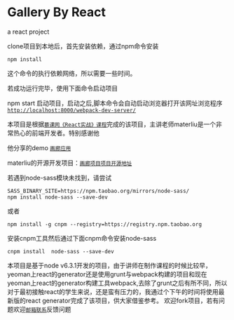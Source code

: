 Gallery By React
=====
a react project

clone项目到本地后，首先安装依赖，通过npm命令安装
```
npm install
```
这个命令的执行依赖网络，所以需要一些时间。

若成功运行完毕，使用下面命令启动项目

npm start  启动项目，启动之后,脚本命令会自动启动浏览器打开该网址浏览程序 [`http://localhost:8000/webpack-dev-server/`](http://localhost:8000/webpack-dev-server/)

本项目是根据[`慕课网《React实战》课程`](http://www.imooc.com/learn/507)完成的该项目，主讲老师materliu是一个非常热心的前端开发者。特别感谢他

他分享的demo [`画廊应用`](http://materliu.github.io/gallery-by-react/)

materliu的开源开发项目：[`画廊项目项目开源地址`](https://github.com/materliu/gallery-by-react)

若遇到node-sass模块未找到，请尝试
```node
SASS_BINARY_SITE=https://npm.taobao.org/mirrors/node-sass/
npm install node-sass --save-dev
```
或者
```node
npm install -g cnpm --registry=https://registry.npm.taobao.org
```
安装cnpm工具然后通过下面cnpm命令安装node-sass
```
cnpm install  node-sass --save-dev
```

本项目是基于node v6.3.1开发的项目，由于讲师在制作课程的时候比较早，yeoman上react的generator还是使用grunt与webpack构建的项目和现在yeoman上react的generator构建工具webpack,去除了grunt之后有所不同，所以对于最初接触react的学生来说，还是蛮有压力的，我通过个下午的时间将使用最新版的react generator完成了该项目，供大家借鉴参考。
欢迎fork项目，若有问题欢迎[`邮箱联系`](mailto:tanpf2012@163.com)反馈问题
